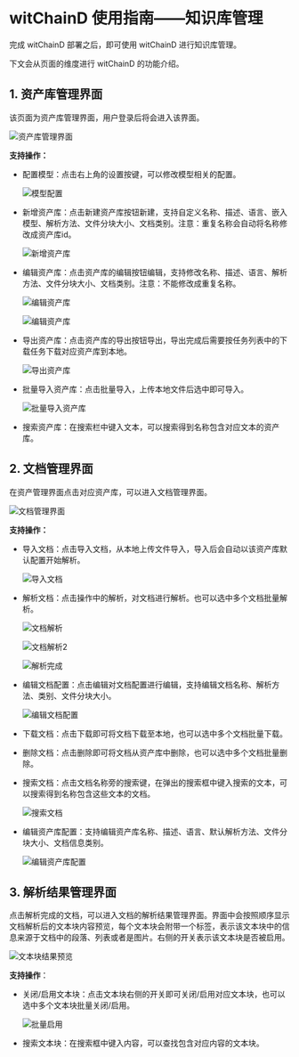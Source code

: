 # witChainD 使用指南——知识库管理

完成 witChainD 部署之后，即可使用 witChainD 进行知识库管理。

下文会从页面的维度进行 witChainD 的功能介绍。

## 1. 资产库管理界面

该页面为资产库管理界面，用户登录后将会进入该界面。

![资产库管理界面](./pictures/资产库管理界面.png)

**支持操作：**

- 配置模型：点击右上角的设置按键，可以修改模型相关的配置。

  ![模型配置](./pictures/模型配置.png)

- 新增资产库：点击新建资产库按钮新建，支持自定义名称、描述、语言、嵌入模型、解析方法、文件分块大小、文档类别。注意：重复名称会自动将名称修改成资产库id。

  ![新增资产库](./pictures/新增资产库.png)

- 编辑资产库：点击资产库的编辑按钮编辑，支持修改名称、描述、语言、解析方法、文件分块大小、文档类别。注意：不能修改成重复名称。

  ![编辑资产库](./pictures/编辑资产库0.png)

  ![编辑资产库](./pictures/编辑资产库.png)

- 导出资产库：点击资产库的导出按钮导出，导出完成后需要按任务列表中的下载任务下载对应资产库到本地。
  
  ![导出资产库](./pictures/导出资产库.png)

- 批量导入资产库：点击批量导入，上传本地文件后选中即可导入。

  ![批量导入资产库](./pictures/批量导入资产库.png)

- 搜索资产库：在搜索栏中键入文本，可以搜索得到名称包含对应文本的资产库。

## 2. 文档管理界面

在资产管理界面点击对应资产库，可以进入文档管理界面。

![文档管理界面](./pictures/文档管理界面.png)

**支持操作：**

- 导入文档：点击导入文档，从本地上传文件导入，导入后会自动以该资产库默认配置开始解析。

  ![导入文档](./pictures/导入文档.png)

- 解析文档：点击操作中的解析，对文档进行解析。也可以选中多个文档批量解析。

  ![文档解析](./pictures/文档解析.png)
  
  ![文档解析2](./pictures/文档解析2.png)
  
  ![解析完成](./pictures/解析完成.png)

- 编辑文档配置：点击编辑对文档配置进行编辑，支持编辑文档名称、解析方法、类别、文件分块大小。

  ![编辑文档配置](./pictures/编辑文档配置.png)

- 下载文档：点击下载即可将文档下载至本地，也可以选中多个文档批量下载。

- 删除文档：点击删除即可将文档从资产库中删除，也可以选中多个文档批量删除。

- 搜索文档：点击文档名称旁的搜索键，在弹出的搜索框中键入搜索的文本，可以搜索得到名称包含这些文本的文档。

  ![搜索文档](./pictures/搜索文档.png)

- 编辑资产库配置：支持编辑资产库名称、描述、语言、默认解析方法、文件分块大小、文档信息类别。

  ![编辑资产库配置](./pictures/编辑资产库配置.png)

## 3. 解析结果管理界面

点击解析完成的文档，可以进入文档的解析结果管理界面。界面中会按照顺序显示文档解析后的文本块内容预览，每个文本块会附带一个标签，表示该文本块中的信息来源于文档中的段落、列表或者是图片。右侧的开关表示该文本块是否被启用。

![文本块结果预览](./pictures/文本块结果预览.png)

**支持操作**：

- 关闭/启用文本块：点击文本块右侧的开关即可关闭/启用对应文本块，也可以选中多个文本块批量关闭/启用。

  ![批量启用](./pictures/批量启用.png)

- 搜索文本块：在搜索框中键入内容，可以查找包含对应内容的文本块。
